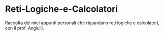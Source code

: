 # Reti-Logiche-e-Calcolatori
Raccolta dei miei appunti personali che riguardano reti logiche e calcolatori, con il prof. Angiulli.
